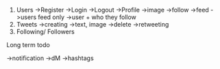 1. Users
    ->Register
    ->Login
    ->Logout
    ->Profile
               ->image
               ->follow
    ->feed
       ->users feed only
       ->user + who they follow
2. Tweets
    ->creating 
       ->text, image
    ->delete
    ->retweeting
3. Following/ Followers

Long term todo

->notification
->dM
->hashtags
